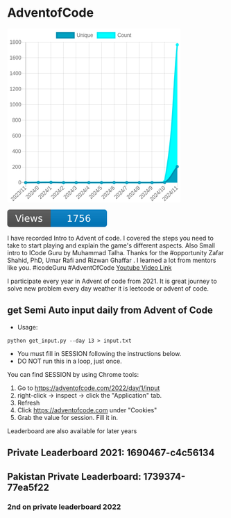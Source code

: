 




# AdventofCode

![Image of Views](https://github.com/MuhammadSaadSiddique/Views/blob/master/graph/441395757/large/year.png)

[![Image of Views](https://github.com/MuhammadSaadSiddique/Views/blob/master/svg/441395757/badge.svg)](https://github.com/MuhammadSaadSiddique/Views/blob/master/readme/441395757/week.md) 


I have recorded Intro to Advent of code. I covered the steps you need to take to start playing and explain the game's different aspects. Also Small intro to ICode Guru by Muhammad Talha. Thanks for the #opportunity Zafar Shahid, PhD, Umar Rafi and Rizwan Ghaffar . I learned a lot from mentors like you. 
#icodeGuru #AdventOfCode [Youtube Video Link](https://youtu.be/Ol2tuZsWLUM)

I participate every year in Advent of code from 2021. It is great journey to solve new problem every day weather it is leetcode or advent of code. 
## get Semi Auto input daily from Advent of Code
- Usage:
```
python get_input.py --day 13 > input.txt
```
- You must fill in SESSION following the instructions below.
- DO NOT run this in a loop, just once.

You can find SESSION by using Chrome tools:
 1) Go to https://adventofcode.com/2022/day/1/input
 2) right-click -> inspect -> click the "Application" tab.
 3) Refresh
 4) Click https://adventofcode.com under "Cookies"
 5) Grab the value for session. Fill it in.


Leaderboard are also available for later years
## Private Leaderboard 2021: 1690467-c4c56134 
## Pakistan Private Leaderboard: 1739374-77ea5f22
### 2nd on private leaderboard 2022

